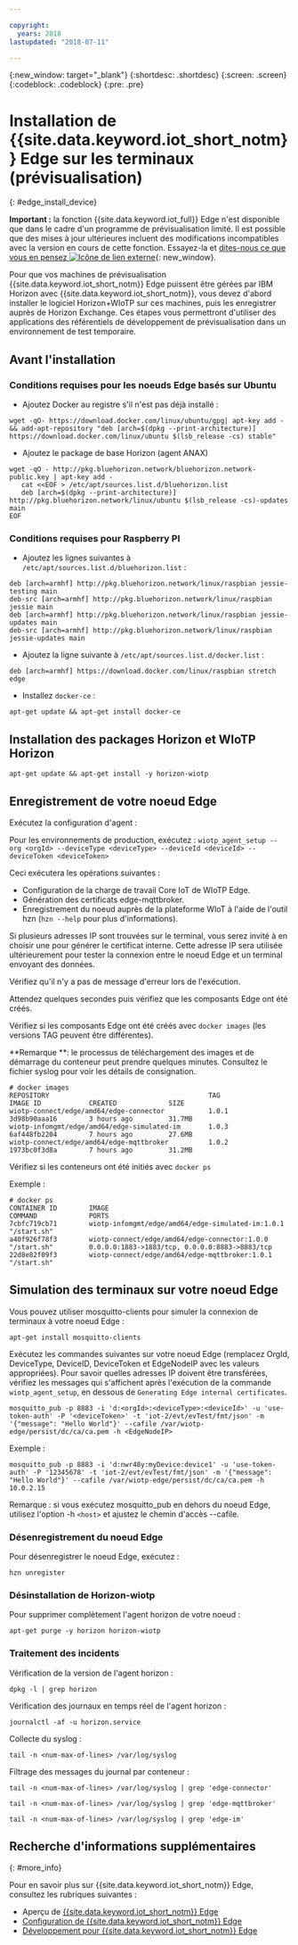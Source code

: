 ```yaml
---

copyright:
  years: 2018
lastupdated: "2018-07-11"

---
```


{:new_window: target="\_blank"}
{:shortdesc: .shortdesc}
{:screen: .screen}
{:codeblock: .codeblock}
{:pre: .pre}


# Installation de {{site.data.keyword.iot_short_notm}} Edge sur les terminaux (prévisualisation)
{: #edge_install_device}

**Important :** la fonction {{site.data.keyword.iot_full}} Edge n'est disponible que dans le cadre d'un programme de prévisualisation limité. Il est possible que des mises à jour ultérieures incluent des modifications incompatibles avec la version en cours de cette fonction. Essayez-la et [dites-nous ce que vous en pensez ![Icône de lien externe](../../../icons/launch-glyph.svg)](https://developer.ibm.com/answers/smart-spaces/17/internet-of-things.html){: new_window}.

Pour que vos machines de prévisualisation {{site.data.keyword.iot_short_notm}} Edge puissent être gérées par IBM Horizon avec {{site.data.keyword.iot_short_notm}}, vous devez d'abord installer le logiciel Horizon+WIoTP sur ces machines, puis les enregistrer auprès de Horizon Exchange. Ces étapes vous permettront d'utiliser des applications des référentiels de développement de prévisualisation dans un environnement de test temporaire.

## Avant l'installation

### Conditions requises pour les noeuds Edge basés sur Ubuntu

- Ajoutez Docker au registre s'il n'est pas déjà installé :

`wget -qO- https://download.docker.com/linux/ubuntu/gpg| apt-key add - && add-apt-repository "deb [arch=$(dpkg --print-architecture)] https://download.docker.com/linux/ubuntu $(lsb_release -cs) stable"`

- Ajoutez le package de base Horizon (agent ANAX)

```
wget -qO - http://pkg.bluehorizon.network/bluehorizon.network-public.key | apt-key add -
   cat <<EOF > /etc/apt/sources.list.d/bluehorizon.list
   deb [arch=$(dpkg --print-architecture)] http://pkg.bluehorizon.network/linux/ubuntu $(lsb_release -cs)-updates main
EOF
```

### Conditions requises pour Raspberry PI

- Ajoutez les lignes suivantes à `/etc/apt/sources.list.d/bluehorizon.list` :
```
deb [arch=armhf] http://pkg.bluehorizon.network/linux/raspbian jessie-testing main
deb-src [arch=armhf] http://pkg.bluehorizon.network/linux/raspbian jessie main
deb [arch=armhf] http://pkg.bluehorizon.network/linux/raspbian jessie-updates main
deb-src [arch=armhf] http://pkg.bluehorizon.network/linux/raspbian jessie-updates main
```

- Ajoutez la ligne suivante à `/etc/apt/sources.list.d/docker.list` :

`deb [arch=armhf] https://download.docker.com/linux/raspbian stretch edge`

- Installez `docker-ce` :

`apt-get update && apt-get install docker-ce`


## Installation des packages Horizon et WIoTP Horizon

`apt-get update && apt-get install -y horizon-wiotp`

## Enregistrement de votre noeud Edge

Exécutez la configuration d'agent :

Pour les environnements de production, exécutez :
`wiotp_agent_setup --org <orgId> --deviceType <deviceType> --deviceId <deviceId> --deviceToken <deviceToken>`

Ceci exécutera les opérations suivantes :
- Configuration de la charge de travail Core IoT de WIoTP Edge.
- Génération des certificats edge-mqttbroker.
- Enregistrement du noeud auprès de la plateforme WIoT à l'aide de l'outil hzn (`hzn --help` pour plus d'informations).

Si plusieurs adresses IP sont trouvées sur le terminal, vous serez invité à en choisir une pour générer le certificat interne. Cette adresse IP sera utilisée ultérieurement pour tester la connexion entre le noeud Edge et un terminal envoyant des données.

Vérifiez qu'il n'y a pas de message d'erreur lors de l'exécution.

Attendez quelques secondes puis vérifiez que les composants Edge ont été créés.

Vérifiez si les composants Edge ont été créés avec `docker images` (les versions TAG peuvent être différentes).

**Remarque **: le processus de téléchargement des images et de démarrage du conteneur peut prendre quelques minutes. Consultez le fichier syslog pour voir les détails de consignation.

```
# docker images
REPOSITORY                                        TAG                 IMAGE ID            CREATED             SIZE
wiotp-connect/edge/amd64/edge-connector           1.0.1               3d98b90aaa16        3 hours ago         31.7MB
wiotp-infomgmt/edge/amd64/edge-simulated-im       1.0.3               6af448fb2204        7 hours ago         27.6MB
wiotp-connect/edge/amd64/edge-mqttbroker          1.0.2               1973bc0f3d8a        7 hours ago         31.2MB
```

Vérifiez si les conteneurs ont été initiés avec `docker ps`

Exemple :
```
# docker ps
CONTAINER ID        IMAGE                                                   COMMAND             PORTS
7cbfc719cb71        wiotp-infomgmt/edge/amd64/edge-simulated-im:1.0.1       "/start.sh"
a40f926f78f3        wiotp-connect/edge/amd64/edge-connector:1.0.0           "/start.sh"         0.0.0.0:1883->1883/tcp, 0.0.0.0:8883->8883/tcp
22d8e82f09f3        wiotp-connect/edge/amd64/edge-mqttbroker:1.0.1          "/start.sh"
```

## Simulation des terminaux sur votre noeud Edge

Vous pouvez utiliser mosquitto-clients pour simuler la connexion de terminaux à votre noeud Edge :

`apt-get install mosquitto-clients`

Exécutez les commandes suivantes sur votre noeud Edge (remplacez OrgId, DeviceType, DeviceID, DeviceToken et EdgeNodeIP avec les valeurs appropriées).
Pour savoir quelles adresses IP doivent être transférées, vérifiez les messages qui s'affichent après l'exécution de la commande `wiotp_agent_setup`, en dessous de `Generating Edge internal certificates`.

```
mosquitto_pub -p 8883 -i 'd:<orgId>:<deviceType>:<deviceId>' -u 'use-token-auth' -P '<deviceToken>' -t 'iot-2/evt/evTest/fmt/json' -m '{"message": "Hello World"}' --cafile /var/wiotp-edge/persist/dc/ca/ca.pem -h <EdgeNodeIP>
```

Exemple :

```
mosquitto_pub -p 8883 -i 'd:nwr48y:myDevice:device1' -u 'use-token-auth' -P '12345678' -t 'iot-2/evt/evTest/fmt/json' -m '{"message": "Hello World"}' --cafile /var/wiotp-edge/persist/dc/ca/ca.pem -h 10.0.2.15
```

Remarque : si vous exécutez mosquitto_pub en dehors du noeud Edge, utilisez l'option -h `<host>` et ajustez le chemin d'accès --cafile.

### Désenregistrement du noeud Edge

Pour désenregistrer le noeud Edge, exécutez :

`hzn unregister`

### Désinstallation de Horizon-wiotp

Pour supprimer complètement l'agent horizon de votre noeud :

`apt-get purge -y horizon horizon-wiotp`

### Traitement des incidents

Vérification de la version de l'agent horizon :

`dpkg -l | grep horizon`

Vérification des journaux en temps réel de l'agent horizon :

`journalctl -af -u horizon.service`

Collecte du syslog :

`tail -n <num-max-of-lines> /var/log/syslog `

Filtrage des messages du journal par conteneur :

`tail -n <num-max-of-lines> /var/log/syslog | grep 'edge-connector'`

`tail -n <num-max-of-lines> /var/log/syslog | grep 'edge-mqttbroker'`

`tail -n <num-max-of-lines> /var/log/syslog | grep 'edge-im'`


## Recherche d'informations supplémentaires
{: #more_info}

Pour en savoir plus sur {{site.data.keyword.iot_short_notm}} Edge, consultez les rubriques suivantes :
- Aperçu de [{{site.data.keyword.iot_short_notm}} Edge](WIoTP_edge.html#edge_overview)
- [Configuration de {{site.data.keyword.iot_short_notm}} Edge](WIoTP_edge_config.html#edge_configure)
- [Développement pour {{site.data.keyword.iot_short_notm}} Edge](WIoTP_edge_dev.html#edge_dev)
